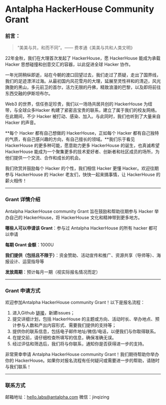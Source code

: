 # Antalpha HackerHouse Community Grant

### 前言：

> “美美与共，和而不同”。—— 费孝通《美美与共和人类文明》
> 

22年金秋，我们在大理首次发起了 HackerHouse，愿 HackerHouse 能成为承载 Hacker 思想碰撞和创意交汇的容器，以此促进全球 Hacker 协作。

一年光阴稍纵即逝，站在今朝的渡口回望过去，我们走过了质疑，走出了国界线，我们的足迹漂洋过海。从最初国内风花雪月的大理，延展至灵性祥和的清迈，风光旖旎的黑山，多元前卫的首尔，活力无限的丹佛，精致浪漫的巴黎，以及即将前往东西交融的伊斯坦布尔。

Web3 的世界，信任弥足珍贵，我们以一场场共居共创的 HackerHouse 为纽带，与全球众多Hacker 构建了紧密且宝贵的联系，建立了属于我们的校友网络。在此期间，不少 Hacker 被打动、感染、加入。与此同时，我们也听到了大量来自 Hacker 的声音。

**每个 Hacker 都有自己想做的 HackerHouse，正如每个 Hacker 都有自己独特的气质，有自己感兴趣的方向，有自己擅长的领域。**我们乐于看见 HackerHouse 的更多种可能，愿意助力更多 HackerHouse 的诞生，也真诚希望 HackerHouse 能成为一个聚集更多的技术爱好者、创新者和社区成员的场所，为他们提供一个交流、合作和成长的机会。

我们欣赏并鼓励每个 Hacker 的个性，我们相信 Hacker 更懂 Hacker。欢迎往期参与 HackerHouse 的 Hacker 老友们，快快一起来搞事情，让 HackerHouse 的薪火相传！

---

### Grant 详情介绍

Antalpha HackerHouse community Grant 旨在鼓励和帮助往期参与 Hacker 举办自己的 HackerHouse，将 HackerHouse 文化和精神带到更多地方。

**哪些人可以申请该 Grant**：参与过 Antalpha HackerHouse 的所有 hacker 都可以申请

**每期 Grant 金额**：1000U

**我们提供（包括且不限于）**：资金赞助、活动宣传和推广、资源共享（导师等）、海报设计、运营指导等

**发放周期**：预计每月一期（视实际报名情况而定）

---

### Grant 申请方式

欢迎参加Antalpha HackerHouse community Grant！以下是报名流程：

1. 进入Github [链接](https://github.com/Antalpha-Labs/HackerHouse/issues)，新建issues；
2. 提交详细计划，包括 HackerHouse 的主题或方向、活动时长、举办地点、预计参与人数和产出内容形式、需要我们提供的支持等；
3. 提供你的联系信息，包括电子邮件地址/微信/电话，以便我们与你取得联系。
4. 在提交前，请仔细检查所填写的信息，确保准确无误。
5. 经过评估和筛选后，我们将与你联系，通知你是否获得进一步的支持。

非常荣幸申请 Antalpha HackerHouse community Grant！我们期待帮助你举办你的 HackerHouse。如果你对报名流程有任何疑问或需要进一步的帮助，请随时与我们联系！

---

### 联系方式

邮箱地址：hello.labs@antalpha.com
微信：jinqizing